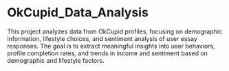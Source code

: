 # OkCupid_Data_Analysis
This project analyzes data from OkCupid profiles, focusing on demographic information, lifestyle choices, and sentiment analysis of user essay responses. The goal is to extract meaningful insights into user behaviors, profile completion rates, and trends in income and sentiment based on demographic and lifestyle factors.
